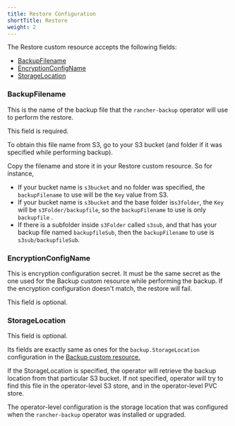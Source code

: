 ```yaml
---
title: Restore Configuration
shortTitle: Restore
weight: 2
---
```


The Restore custom resource accepts the following fields:

- [BackupFilename](#backupfilename)
- [EncryptionConfigName](#encryptionconfigname)
- [StorageLocation](#storagelocation)

### BackupFilename

This is the name of the backup file that the `rancher-backup` operator will use to perform the restore.

This field is required.

To obtain this file name from S3, go to your S3 bucket (and folder if it was specified while performing backup).

Copy the filename and store it in your Restore custom resource. So for instance,

- If your bucket name is `s3bucket` and no folder was specified, the `backupFilename` to use will be the `Key` value from S3.
- If your bucket name is `s3bucket` and the base folder is`s3folder`, the `Key` will be `s3Folder/backupfile`, so the `backupFilename` to use is only `backupfile` . 
- If there is a subfolder inside `s3Folder` called `s3sub`, and that has your backup file named `backupfileSub`, then the `backupFilename` to use is `s3sub/backupfileSub`.

### EncryptionConfigName

This is encryption configuration secret. It must be the same secret as the one used for the Backup custom resource while performing the backup. If the encryption configuration doesn't match, the restore will fail.

This field is optional.

### StorageLocation

This field is optional.

Its fields are exactly same as ones for the `backup.StorageLocation` configuration in the [Backup custom resource.](../../configuration/backup-config/#storagelocation)

If the StorageLocation is specified, the operator will retrieve the backup location from that particular S3 bucket. If not specified, operator will try to find this file in the operator-level S3 store, and in the operator-level PVC store.

The operator-level configuration is the storage location that was configured when the `rancher-backup` operator was installed or upgraded.